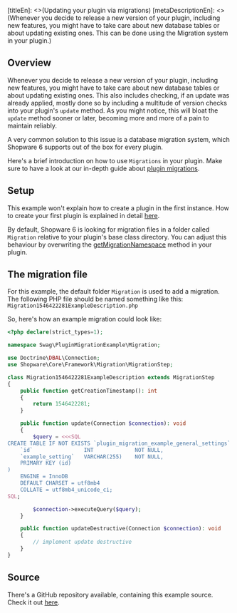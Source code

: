 [titleEn]: <>(Updating your plugin via migrations)
[metaDescriptionEn]: <>(Whenever you decide to release a new version of your plugin, including new features, you might have to take care about new database tables or about updating existing ones. This can be done using the Migration system in your plugin.)

## Overview

Whenever you decide to release a new version of your plugin, including new features, you might have to take
care about new database tables or about updating existing ones.
This also includes checking, if an update was already applied, mostly done so by including a multitude of
version checks into your plugin's `update` method.
As you might notice, this will bloat the `update` method sooner or later, becoming more and more of a pain to
maintain reliably.

A very common solution to this issue is a database migration system, which Shopware 6 supports out of the box
for every plugin.

Here's a brief introduction on how to use `Migrations` in your plugin.
Make sure to have a look at our in-depth guide about [plugin migrations](./../2-internals/4-plugins/080-plugin-migrations.md).

## Setup

This example won't explain how to create a plugin in the first instance.
How to create your first plugin is explained in detail [here](./../2-internals/4-plugins/010-plugin-quick-start.md).

By default, Shopware 6 is looking for migration files in a folder called `Migration` relative to your plugin's base class directory.
You can adjust this behaviour by overwriting the [getMigrationNamespace](./../2-internals/4-plugins/020-plugin-base-class.md#getMigrationNamespace()) method in your plugin.

## The migration file

For this example, the default folder `Migration` is used to add a migration.
The following PHP file should be named something like this: `Migration1546422281ExampleDescription.php`

So, here's how an example migration could look like:
```php
<?php declare(strict_types=1);

namespace Swag\PluginMigrationExample\Migration;

use Doctrine\DBAL\Connection;
use Shopware\Core\Framework\Migration\MigrationStep;

class Migration1546422281ExampleDescription extends MigrationStep
{
    public function getCreationTimestamp(): int
    {
        return 1546422281;
    }

    public function update(Connection $connection): void
    {
        $query = <<<SQL
CREATE TABLE IF NOT EXISTS `plugin_migration_example_general_settings` (
    `id`                INT             NOT NULL,
    `example_setting`   VARCHAR(255)    NOT NULL,
    PRIMARY KEY (id)
)
    ENGINE = InnoDB
    DEFAULT CHARSET = utf8mb4
    COLLATE = utf8mb4_unicode_ci;
SQL;

        $connection->executeQuery($query);
    }

    public function updateDestructive(Connection $connection): void
    {
        // implement update destructive
    }
}
```

## Source

There's a GitHub repository available, containing this example source.
Check it out [here](https://github.com/shopware/swag-docs-plugin-migration-example).